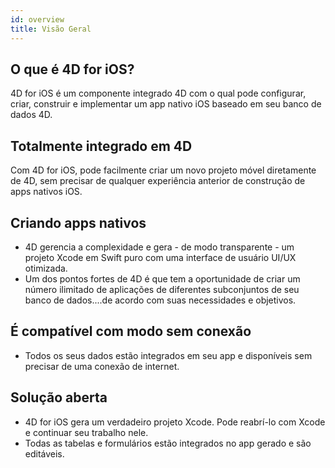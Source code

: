 ```yaml
---
id: overview
title: Visão Geral
---
```


## O que é 4D for iOS?

4D for iOS é um componente integrado 4D com o qual pode configurar, criar, construir e implementar um app nativo iOS baseado em seu banco de dados 4D.

## Totalmente integrado em 4D

Com 4D for iOS, pode facilmente criar um novo projeto móvel diretamente de 4D, sem precisar de qualquer experiência anterior de construção de apps nativos iOS.

## Criando apps nativos
* 4D gerencia a complexidade e gera - de modo transparente - um projeto Xcode em Swift puro com uma interface de usuário UI/UX otimizada.
* Um dos pontos fortes de 4D é que tem a oportunidade de criar um número ilimitado de aplicações de diferentes subconjuntos de seu banco de dados....de acordo com suas necessidades e objetivos.

## É compatível com modo sem conexão
* Todos os seus dados estão integrados em seu app e disponíveis sem precisar de uma conexão de internet.

## Solução aberta
* 4D for iOS gera um verdadeiro projeto Xcode. Pode reabrí-lo com Xcode e continuar seu trabalho nele.
* Todas as tabelas e formulários estão integrados no app gerado e são editáveis.
